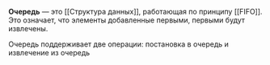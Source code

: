 **Очередь** — это [[Cтруктура данных]], работающая по принципу [[FIFO]]. Это означает, что элементы добавленные первыми, первыми будут извлечены.

Очередь поддерживает две операции: постановка в очередь и извлечение из очередь